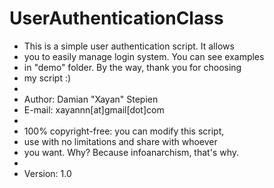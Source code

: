 UserAuthenticationClass
=======================

  
 * This is a simple user authentication script. It allows 
 * you to easily manage login system. You can see examples 
 * in "demo" folder. By the way, thank you for choosing 
 * my script :) 
 *  
 * Author: Damian "Xayan" Stepien 
 * E-mail: xayannn[at]gmail[dot]com 
 *  
 * 100% copyright-free: you can modify this script, 
 * use with no limitations and share with whoever 
 * you want. Why? Because infoanarchism, that's why. 
 *  
 * Version: 1.0 
